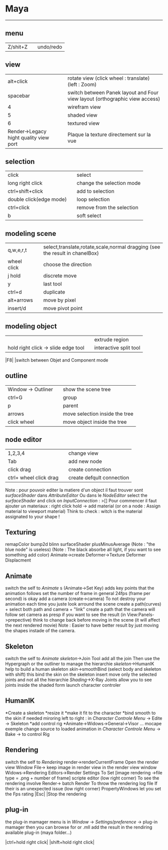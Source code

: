 
# Maya
___

menu
---
||||
|-|-|-
|Z/shit+Z|		|undo/redo


view
----
||||
|-|-|-
|alt+click|			|rotate view (click wheel : translate) (left : Zoom)
|spacebar|			|switch between Panek layout and Four view layout (orthographic view access)
|4| 				|wirefram view
|5|	    			|shaded view
|6|	    			|textured view
|Render->Legacy hight quality view port|	|Plaque la texture directement sur la vue



selection
----
||||
|-|-|-
|click|				|select
|long right click|		|change the selection mode
|ctrl+shift+click|		|add to selection
|double click(edge mode)|		|loop selection
|ctrl+click|			|remove from the selection
|b|				|soft select

modeling scene
----
||||
|-|-|-
|q,w,e,r,t|			|select,translate,rotate,scale,normal dragging (see the result in chanelBox)
|wheel click|			|choose the direction
|j hold|			|discrete move
|y|				|last tool
|ctrl+d|			|duplicate
|alt+arrows|			|move by pixel
|insert/d|			|move pivot point


modeling object
----
||||
|-|-|-
||              |extrude region
|hold right click -> slide edge tool|	        |interactive split tool

|F8|						|switch between Objet and Component mode

outline
---
||||
|-|-|-
|Window -> Outliner|				|show the scene tree
|ctrl+G|					|group
|p|						|parent
|arrows|					|move selection inside the tree
|click wheel|					|move object inside the tree


node editor
---
||||
|-|-|-
|1,2,3,4|					|change view
|Tab|						|add new node
|click drag|					|create connection
|ctrl+ wheel click drag|			|create defqult connection
Note :
pour pouvoir editer la matiere d'un object il faut trouver sont *surfaceShader* dans *AttributeEditor*
Ou dans le *NodeEditor* select the *surfaceShader* and click on *InputConnection* : >[]
Pour commencer il faut ajouter un materiaux : right click hold -> add material (or on a node : Assign material to viewport material)
Think to check : witch is the material assignated to your shape !

Texturing
---
remapColor
bump2d
blinn
surfaceShader
plusMinusAverage
(Note : "the blue node" is useless)
(Note : The black absorbe all light, if you want to see something add color)
Animate->create Deformer->Texture Deformer					Displacment

Animate
---
switch the self to *Animate*
s	(Animate->Set Key)					adds key points that the animation  follows
set the number of frame					in general 24fps (frame per second) is okay
add a camera (create->camera)							To not destroy your animation each time you juste look arround the scene
create a path(curves) + select both path and camera + "link" 	create a path that the camera will follow
set camera as presp if you want to see the result (in View:Panels->prepective)		think to change back before moving in the scene (it will affect the next rendered movie)
Note : Easier to have better result by just moving the shapes instade of the camera.

Skeleton
-----
switch the self to *Animate*
*skeleton*->Join Tool				add all the join Then use the Hypergraph or the outliner to manage the hierarchie
*skeleton*->HumanIK					help to build a human skeleton
*skin*->smoothBind					(select body and skeleton with shift) this bind the skin on the skeleton
insert								move only the selected joints and not all the hierarchie
*Shading*->X-Ray Joints				allow you to see joints inside the shaded form
launch character controler

HumanIK
----
*Create a skeleton
*resize it
*make it fit to the character
*bind smooth to the skin
if needed miroring left to right : 
in *Character Controle Menu* -> Edite -> Skeleton 
*add control rig
*Animate->Widows->General->Visor ... mocape exemple
change source to loaded animation
in *Character Controle Menu* -> Bake -> to control Rig



Rendering
---
switch the self to *Rendering*
render->renderCurrentFrame								Open the render view Window
File-> keep image in render view						in the render view window
Widows->Rendering Editors->Render Settings				To Set [image rendering ->file type = .png + number of frame]
scripte editor		(low right corner)					To see the rendering involve
Render-> batch Render									To throw the rendering
log file												If their is an unexpected issue
(low right corner) PropertyWindows						let you set the Fps rating
|Esc|													|Stop the rendering

plug-in
---
the plug-in mamager menu is in *Window* -> *Settings/preference* -> plug-in mamager
then you can browse for or .mll
add the result in the rendiring available plug-in (maya folder...)



|ctrl+hold right click|
|shift+hold right click|
